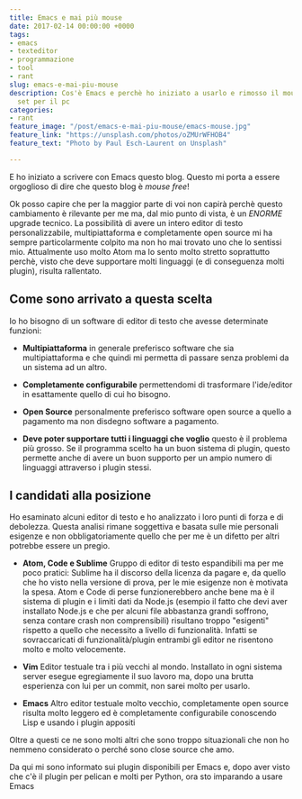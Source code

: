 ```yaml
---
title: Emacs e mai più mouse
date: 2017-02-14 00:00:00 +0000
tags:
- emacs
- texteditor
- programmazione
- tool
- rant
slug: emacs-e-mai-piu-mouse
description: Cos'è Emacs e perchè ho iniziato a usarlo e rimosso il mouse dal mio
  set per il pc
categories:
- rant
feature_image: "/post/emacs-e-mai-piu-mouse/emacs-mouse.jpg"
feature_link: "https://unsplash.com/photos/oZMUrWFHOB4"
feature_text: "Photo by Paul Esch-Laurent on Unsplash"

---
```

E ho iniziato a scrivere con Emacs questo blog. Questo mi porta a essere orgoglioso di dire che questo blog è _mouse free_!

Ok posso capire che per la maggior parte di voi non capirà perchè questo cambiamento è rilevante per me ma, dal mio punto di vista, è un _ENORME_ upgrade tecnico. La possibilità di avere un intero editor di testo personalizzabile, multipiattaforma e completamente open source mi ha sempre particolarmente colpito ma non ho mai trovato uno che lo sentissi mio. Attualmente uso molto Atom ma lo sento molto stretto soprattutto perchè, visto che deve supportare molti linguaggi (e di conseguenza molti plugin), risulta rallentato.

<!--more-->

## Come sono arrivato a questa scelta
Io ho bisogno di un software di editor di testo che avesse determinate funzioni:

* __Multipiattaforma__ in generale preferisco software che sia multipiattaforma e che quindi mi permetta di passare senza problemi da un sistema ad un altro.

* __Completamente configurabile__ permettendomi di trasformare l'ide/editor in esattamente quello di cui ho bisogno.

* __Open Source__ personalmente preferisco software open source a quello a pagamento ma non disdegno software a pagamento.

* __Deve poter supportare tutti i linguaggi che voglio__ questo è il problema più grosso. Se il programma scelto ha un buon sistema di plugin, questo permette anche di avere un buon supporto per un ampio numero di linguaggi attraverso i plugin stessi.


## I candidati alla posizione

Ho esaminato alcuni editor di testo e ho analizzato i loro punti di forza e di debolezza. Questa analisi rimane soggettiva e basata sulle mie personali esigenze e non obbligatoriamente quello che per me è un difetto per altri potrebbe essere un pregio.

* __Atom, Code e Sublime__ Gruppo di editor di testo espandibili ma per me poco pratici: Sublime ha il discorso della licenza da pagare e, da quello che ho visto nella versione di prova, per le mie esigenze non è motivata la spesa. Atom e Code di perse funzionerebbero anche bene ma è il sistema di plugin e i limiti dati da Node.js (esempio il fatto che devi aver installato Node.js e che per alcuni file abbastanza grandi soffrono, senza contare crash non comprensibili) risultano troppo "esigenti" rispetto a quello che necessito a livello di funzionalità. Infatti se sovraccaricati di funzionalità/plugin entrambi gli editor ne risentono molto e molto velocemente.

* __Vim__ Editor testuale tra i più vecchi al mondo. Installato in ogni sistema server esegue egregiamente il suo lavoro ma, dopo una brutta esperienza con lui per un commit, non sarei molto per usarlo.

* __Emacs__ Altro editor testuale molto vecchio, completamente open source risulta molto leggero ed è completamente configurabile conoscendo Lisp e usando i plugin appositi

Oltre a questi ce ne sono molti altri che sono troppo situazionali che non ho nemmeno considerato o perché sono close source che amo.

Da qui mi sono informato sui plugin disponibili per Emacs e, dopo aver visto che c'è​ il plugin per pelican e molti per Python, ora sto imparando a usare Emacs
